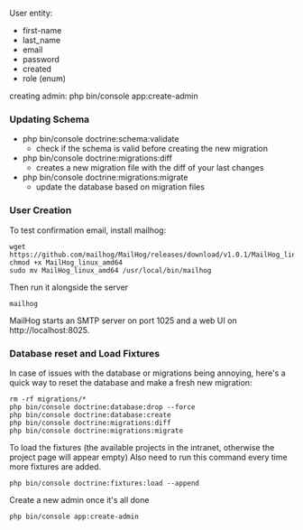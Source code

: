 User entity:
- first-name
- last_name
- email
- password
- created
- role (enum)

creating admin: php bin/console app:create-admin

### Updating Schema

- php bin/console doctrine:schema:validate
    - check if the schema is valid before creating
        the new migration
- php bin/console doctrine:migrations:diff
    - creates a new migration file with the diff
        of your last changes
- php bin/console doctrine:migrations:migrate
    - update the database based on migration files
 
### User Creation

To test confirmation email, install mailhog:

```
wget https://github.com/mailhog/MailHog/releases/download/v1.0.1/MailHog_linux_amd64
chmod +x MailHog_linux_amd64
sudo mv MailHog_linux_amd64 /usr/local/bin/mailhog
```
Then run it alongside the server
```
mailhog
```
MailHog starts an SMTP server on port 1025 and a web UI on http://localhost:8025.

### Database reset and Load Fixtures

In case of issues with the database or migrations being annoying, here's a quick way to reset the database and make a fresh new migration:

```
rm -rf migrations/*
php bin/console doctrine:database:drop --force
php bin/console doctrine:database:create
php bin/console doctrine:migrations:diff
php bin/console doctrine:migrations:migrate
```

To load the fixtures (the available projects in the intranet, otherwise the project page will appear empty)
Also need to run this command every time more fixtures are added.

```
php bin/console doctrine:fixtures:load --append
```

Create a new admin once it's all done

```
php bin/console app:create-admin
```

